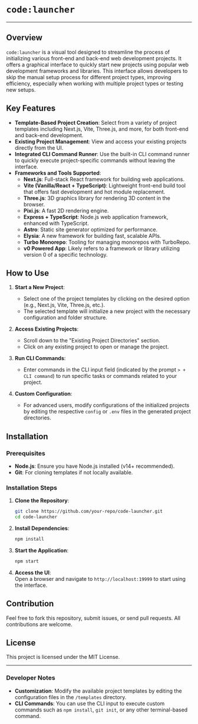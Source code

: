 # `code:launcher`

---

## Overview

`code:launcher` is a visual tool designed to streamline the process of initializing various front-end and back-end web development projects. It offers a graphical interface to quickly start new projects using popular web development frameworks and libraries. This interface allows developers to skip the manual setup process for different project types, improving efficiency, especially when working with multiple project types or testing new setups.

## Key Features

- **Template-Based Project Creation**: Select from a variety of project templates including Next.js, Vite, Three.js, and more, for both front-end and back-end development.
- **Existing Project Management**: View and access your existing projects directly from the UI.
- **Integrated CLI Command Runner**: Use the built-in CLI command runner to quickly execute project-specific commands without leaving the interface.
- **Frameworks and Tools Supported**:
  - **Next.js**: Full-stack React framework for building web applications.
  - **Vite (Vanilla/React + TypeScript)**: Lightweight front-end build tool that offers fast development and hot module replacement.
  - **Three.js**: 3D graphics library for rendering 3D content in the browser.
  - **Pixi.js**: A fast 2D rendering engine.
  - **Express + TypeScript**: Node.js web application framework, enhanced with TypeScript.
  - **Astro**: Static site generator optimized for performance.
  - **Elysia**: A new framework for building fast, scalable APIs.
  - **Turbo Monorepo**: Tooling for managing monorepos with TurboRepo.
  - **v0 Powered App**: Likely refers to a framework or library utilizing version 0 of a specific technology.

## How to Use

1. **Start a New Project**: 
   - Select one of the project templates by clicking on the desired option (e.g., Next.js, Vite, Three.js, etc.).
   - The selected template will initialize a new project with the necessary configuration and folder structure.

2. **Access Existing Projects**:
   - Scroll down to the "Existing Project Directories" section.
   - Click on any existing project to open or manage the project.

3. **Run CLI Commands**:
   - Enter commands in the CLI input field (indicated by the prompt `> + CLI command`) to run specific tasks or commands related to your project.
   
4. **Custom Configuration**:
   - For advanced users, modify configurations of the initialized projects by editing the respective `config` or `.env` files in the generated project directories.

## Installation

### Prerequisites
- **Node.js**: Ensure you have Node.js installed (v14+ recommended).
- **Git**: For cloning templates if not locally available.

### Installation Steps

1. **Clone the Repository**:  
   ```bash
   git clone https://github.com/your-repo/code-launcher.git
   cd code-launcher
   ```

2. **Install Dependencies**:  
   ```bash
   npm install
   ```

3. **Start the Application**:  
   ```bash
   npm start
   ```

4. **Access the UI**:  
   Open a browser and navigate to `http://localhost:19999` to start using the interface.

## Contribution

Feel free to fork this repository, submit issues, or send pull requests. All contributions are welcome.

## License

This project is licensed under the MIT License.

---

### Developer Notes

- **Customization**: Modify the available project templates by editing the configuration files in the `/templates` directory.
- **CLI Commands**: You can use the CLI input to execute custom commands such as `npm install`, `git init`, or any other terminal-based command.
  
